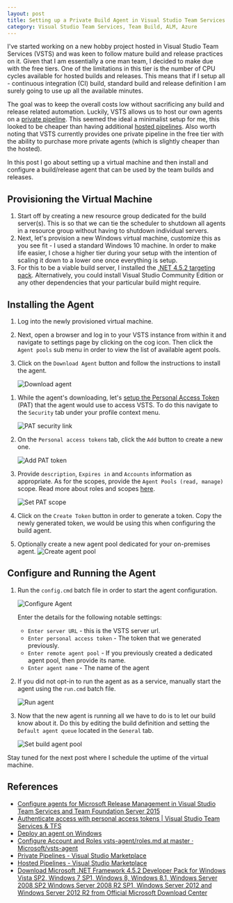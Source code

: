 ```yaml
---
layout: post
title: Setting up a Private Build Agent in Visual Studio Team Services
category: Visual Studio Team Services, Team Build, ALM, Azure
---
```

I've started working on a new hobby project hosted in Visual Studio Team Services (VSTS) and was keen to follow mature build and release practices on it. Given that I am essentially a one man team, I decided to make due with the free tiers. One of the limitations in this tier is the number of CPU cycles available for hosted builds and releases. This means that if I setup all - continuous integration (CI) build, standard build and release definition I am surely going to use up all the available minutes.

The goal was to keep the overall costs low without sacrificing any build and release related automation. Luckily, VSTS allows us to host our own agents on a [private pipeline](https://marketplace.visualstudio.com/items?itemName=ms.build-release-private-pipelines). This seemed the ideal a minimalist setup for me, this looked to be cheaper than having additional [hosted pipelines](https://marketplace.visualstudio.com/items?itemName=ms.build-release-hosted-pipelines). Also worth noting that VSTS currently provides one private pipeline in the free tier with the ability to purchase more private agents (which is slightly cheaper than the hosted).

In this post I go about setting up a virtual machine and then install and configure a build/release agent that can be used by the team builds and releases. 

## Provisioning the Virtual Machine

1. Start off by creating a new resource group dedicated for the build server(s). This is so that we can tie the scheduler to shutdown all agents in a resource group without having to shutdown individual servers.
2. Next, let's provision a new Windows virtual machine, customize this as you see fit - I used a standard Windows 10 machine. In order to make life easier, I chose a higher tier during your setup with the intention of scaling it down to a lower one once everything is setup.
3. For this to be a viable build server, I installed the [.NET 4.5.2 targeting pack](http://www.microsoft.com/en-us/download/details.aspx?id=42637). Alternatively, you could install Visual Studio Community Edition or any other dependencies that your particular build might require.

## Installing the Agent

1. Log into the newly provisioned virtual machine.
1. Next, open a browser and log in to your VSTS instance from within it and navigate to settings page by clicking on the cog icon. Then click the `Agent pools` sub menu in order to view the list of available agent pools.
1. Click on the `Download Agent` button and follow the instructions to install the agent.

	![Download agent](/images/posts/VstsOnPremAgent/10_DownloadAgent.png)
<!--excerpt-->
1. While the agent's downloading, let's [setup the Personal Access Token](https://www.visualstudio.com/en-us/docs/setup-admin/team-services/use-personal-access-tokens-to-authenticate) (PAT) that the agent would use to access VSTS. To do this navigate to the `Security` tab under your profile context menu.

	![PAT security link](/images/posts/VstsOnPremAgent/20_PatSecurity.png)

1. On the `Personal access tokens` tab, click the `Add` button to create a new one.

	![Add PAT token](/images/posts/VstsOnPremAgent/30_AddPatToken.png)

1. Provide `description`, `Expires in` and `Accounts` information as appropriate. As for the scopes, provide the `Agent Pools (read, manage)` scope. Read more about roles and scopes [here](https://github.com/Microsoft/vsts-agent/blob/master/docs/start/roles.md).

	![Set PAT scope](/images/posts/VstsOnPremAgent/40_PatScope.png)

1. Click on the `Create Token` button in order to generate a token. Copy the newly generated token, we would be using this when configuring the build agent.

1. Optionally create a new agent pool dedicated for your on-premises agent. 
	![Create agent pool](/images/posts/VstsOnPremAgent/50_CreateAgentPool.png)

## Configure and Running the Agent

1. Run the `config.cmd` batch file in order to start the agent configuration. 

	![Configure Agent](/images/posts/VstsOnPremAgent/70_ConfigAgent2.png)

	Enter the details for the following notable settings:

	- `Enter server URL` - this is the VSTS server url.
	- `Enter personal access token` - The token that we generated previously.
	- `Enter remote agent pool` - If you previously created a dedicated agent pool, then provide its name.
	- `Enter agent name` - The name of the agent


1. If you did not opt-in to run the agent as as a service, manually start the agent using the `run.cmd` batch file.

	![Run agent](/images/posts/VstsOnPremAgent/90_RunAgent.png)

1. Now that the new agent is running all we have to do is to let our build know about it. Do this by editing the build definition and setting the `Default agent queue` located in the `General` tab.

	![Set build agent pool](/images/posts/VstsOnPremAgent/80_SetAgentPoolBuild.png)

Stay tuned for the next post where I schedule the uptime of the virtual machine.

## References

- [Configure agents for Microsoft Release Management in Visual Studio Team Services and Team Foundation Server 2015](https://www.visualstudio.com/en-us/docs/release/getting-started/configure-agents)
- [Authenticate access with personal access tokens | Visual Studio Team Services & TFS](https://www.visualstudio.com/en-us/docs/setup-admin/team-services/use-personal-access-tokens-to-authenticate)
- [Deploy an agent on Windows](https://www.visualstudio.com/en-us/docs/build/admin/agents/v2-windows)
- [Configure Account and Roles vsts-agent/roles.md at master · Microsoft/vsts-agent](https://github.com/Microsoft/vsts-agent/blob/master/docs/start/roles.md)
- [Private Pipelines - Visual Studio Marketplace](https://marketplace.visualstudio.com/items?itemName=ms.build-release-private-pipelines)
- [Hosted Pipelines - Visual Studio Marketplace](https://marketplace.visualstudio.com/items?itemName=ms.build-release-hosted-pipelines)
- [Download Microsoft .NET Framework 4.5.2 Developer Pack for Windows Vista SP2, Windows 7 SP1, Windows 8, Windows 8.1, Windows Server 2008 SP2 Windows Server 2008 R2 SP1, Windows Server 2012 and Windows Server 2012 R2 from Official Microsoft Download Center](http://www.microsoft.com/en-us/download/details.aspx?id=42637)